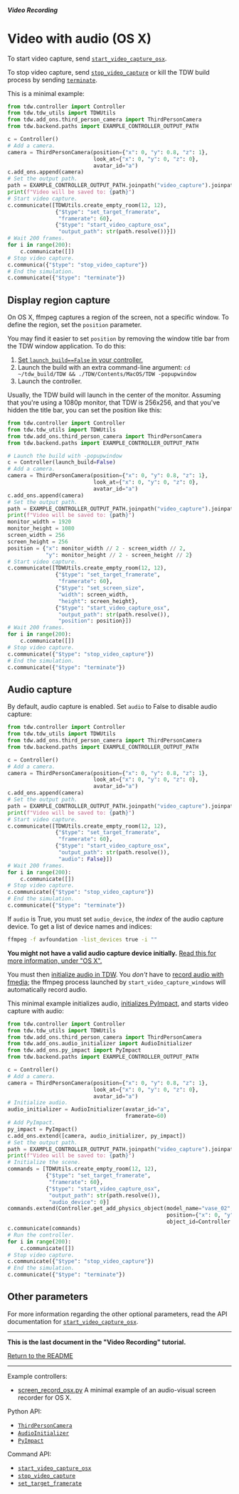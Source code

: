 ##### Video Recording

# Video with audio (OS X)

To start video capture, send  [`start_video_capture_osx`](../../api/command_api.md#start_video_capture_osx). 

To stop video capture, send [`stop_video_capture`](../../api/command_api.md#stop_video_capture) or kill the TDW build process by sending [`terminate`](../../api/command_api.md#terminate).

This is a minimal example:

```python
from tdw.controller import Controller
from tdw.tdw_utils import TDWUtils
from tdw.add_ons.third_person_camera import ThirdPersonCamera
from tdw.backend.paths import EXAMPLE_CONTROLLER_OUTPUT_PATH

c = Controller()
# Add a camera.
camera = ThirdPersonCamera(position={"x": 0, "y": 0.8, "z": 1},
                           look_at={"x": 0, "y": 0, "z": 0},
                           avatar_id="a")
c.add_ons.append(camera)
# Set the output path.
path = EXAMPLE_CONTROLLER_OUTPUT_PATH.joinpath("video_capture").joinpath("video.mkv")
print(f"Video will be saved to: {path}")
# Start video capture.
c.communicate([TDWUtils.create_empty_room(12, 12),
               {"$type": "set_target_framerate",
                "framerate": 60},
               {"$type": "start_video_capture_osx",
                "output_path": str(path.resolve())}])
# Wait 200 frames.
for i in range(200):
    c.communicate([])
# Stop video capture.
c.communica({"$type": "stop_video_capture"})
# End the simulation.
c.communicate({"$type": "terminate"})
```

## Display region capture

On OS X, ffmpeg captures a region of the screen, not a specific window. To define the region, set the `position` parameter.

You may find it easier to set `position` by removing the window title bar from the TDW window application. To do this:

1. [Set `launch_build==False` in your controller.](../core_concepts/launch_build.md)
2. Launch the build with an extra command-line argument: `cd ~/tdw_build/TDW && ./TDW/Contents/MacOS/TDW -popupwindow`
3. Launch the controller.

Usually, the TDW build will launch in the center of the monitor. Assuming that you're using a 1080p monitor, that TDW is 256x256, and that you've hidden the title bar, you can set the position like this:

```python
from tdw.controller import Controller
from tdw.tdw_utils import TDWUtils
from tdw.add_ons.third_person_camera import ThirdPersonCamera
from tdw.backend.paths import EXAMPLE_CONTROLLER_OUTPUT_PATH

# Launch the build with -popupwindow
c = Controller(launch_build=False)
# Add a camera.
camera = ThirdPersonCamera(position={"x": 0, "y": 0.8, "z": 1},
                           look_at={"x": 0, "y": 0, "z": 0},
                           avatar_id="a")
c.add_ons.append(camera)
# Set the output path.
path = EXAMPLE_CONTROLLER_OUTPUT_PATH.joinpath("video_capture").joinpath("video.mkv")
print(f"Video will be saved to: {path}")
monitor_width = 1920
monitor_height = 1080
screen_width = 256
screen_height = 256
position = {"x": monitor_width // 2 - screen_width // 2,
            "y": monitor_height // 2 - screen_height // 2}
# Start video capture.
c.communicate([TDWUtils.create_empty_room(12, 12),
               {"$type": "set_target_framerate",
                "framerate": 60},
               {"$type": "set_screen_size",
                "width": screen_width,
                "height": screen_height},
               {"$type": "start_video_capture_osx",
                "output_path": str(path.resolve()),
                "position": position}])
# Wait 200 frames.
for i in range(200):
    c.communicate([])
# Stop video capture.
c.communicate({"$type": "stop_video_capture"})
# End the simulation.
c.communicate({"$type": "terminate"})
```

## Audio capture

By default, audio capture is enabled. Set `audio` to False to disable audio capture:

```python
from tdw.controller import Controller
from tdw.tdw_utils import TDWUtils
from tdw.add_ons.third_person_camera import ThirdPersonCamera
from tdw.backend.paths import EXAMPLE_CONTROLLER_OUTPUT_PATH

c = Controller()
# Add a camera.
camera = ThirdPersonCamera(position={"x": 0, "y": 0.8, "z": 1},
                           look_at={"x": 0, "y": 0, "z": 0},
                           avatar_id="a")
c.add_ons.append(camera)
# Set the output path.
path = EXAMPLE_CONTROLLER_OUTPUT_PATH.joinpath("video_capture").joinpath("video.mkv")
print(f"Video will be saved to: {path}")
# Start video capture.
c.communicate([TDWUtils.create_empty_room(12, 12),
               {"$type": "set_target_framerate",
                "framerate": 60},
               {"$type": "start_video_capture_osx",
                "output_path": str(path.resolve()),
                "audio": False}])
# Wait 200 frames.
for i in range(200):
    c.communicate([])
# Stop video capture.
c.communicate({"$type": "stop_video_capture"})
# End the simulation.
c.communicate({"$type": "terminate"})
```

If `audio` is True, you must set `audio_device`, the *index* of the audio capture device. To get a list of device names and indices:

```bash
ffmpeg -f avfoundation -list_devices true -i ""
```

**You might not have a valid audio capture device initially.** [Read this for more information, under "OS X".](../audio/record_audio.md) 

You must then [initialize audio in TDW](../audio/initialize_audio.md). You *don't* have to [record audio with fmedia](../audio/record_audio.md); the ffmpeg process launched by `start_video_capture_windows` will automatically record audio.

This minimal example initializes audio, [initializes PyImpact](../audio/py_impact.md), and starts video capture with audio:

```python
from tdw.controller import Controller
from tdw.tdw_utils import TDWUtils
from tdw.add_ons.third_person_camera import ThirdPersonCamera
from tdw.add_ons.audio_initializer import AudioInitializer
from tdw.add_ons.py_impact import PyImpact
from tdw.backend.paths import EXAMPLE_CONTROLLER_OUTPUT_PATH

c = Controller()
# Add a camera.
camera = ThirdPersonCamera(position={"x": 0, "y": 0.8, "z": 1},
                           look_at={"x": 0, "y": 0, "z": 0},
                           avatar_id="a")
# Initialize audio.
audio_initializer = AudioInitializer(avatar_id="a",
                                     framerate=60)
# Add PyImpact.
py_impact = PyImpact()
c.add_ons.extend([camera, audio_initializer, py_impact])
# Set the output path.
path = EXAMPLE_CONTROLLER_OUTPUT_PATH.joinpath("video_capture").joinpath("video.mkv")
print(f"Video will be saved to: {path}")
# Initialize the scene.
commands = [TDWUtils.create_empty_room(12, 12),
            {"$type": "set_target_framerate",
             "framerate": 60},
            {"$type": "start_video_capture_osx",
             "output_path": str(path.resolve()),
             "audio_device": 0}]
commands.extend(Controller.get_add_physics_object(model_name="vase_02",
                                                  position={"x": 0, "y": 1.5, "z": 0},
                                                  object_id=Controller.get_unique_id()))
c.communicate(commands)
# Run the controller.
for i in range(200):
    c.communicate([])
# Stop video capture.
c.communicate({"$type": "stop_video_capture"})
# End the simulation.
c.communicate({"$type": "terminate"})
```

## Other parameters

For more information regarding the other optional parameters, read the API documentation for [`start_video_capture_osx`](../../api/command_api.md#start_video_capture_osx).

***

**This is the last document in the "Video Recording" tutorial.**

[Return to the README](../../../README.md)

***

Example controllers:

- [screen_record_osx.py](https://github.com/threedworld-mit/tdw/blob/master/Python/example_controllers/video/screen_record_osx.py) A minimal example of an audio-visual screen recorder for OS X.

Python API:

- [`ThirdPersonCamera`](../../python/add_ons/third_person_camera.md)
- [`AudioInitializer`](../../python/add_ons/audio_initializer.md)
- [`PyImpact`](../../python/add_ons/py_impact.md)

Command API:

- [`start_video_capture_osx`](../../api/command_api.md#start_video_capture_osx)
- [`stop_video_capture`](../../api/command_api.md#stop_video_capture)
- [`set_target_framerate`](../../api/command_api.md#set_target_framerate)